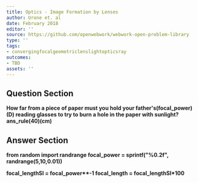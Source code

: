 ```yaml
---
title: Optics - Image Formation by Lenses
author: Urone et. al
date: February 2018
editor: ''
source: https://github.com/openwebwork/webwork-open-problem-library
type: ''
tags:
- convergingfocalgeometriclenslightopticsray
outcomes:
- TBD
assets: ''
---
```


## Question Section 

<b>
 
How far from a piece of paper must you hold your father's(focal_power)(D) reading glasses to try to burn a hole in the paper with sunlight?
ans_rule(40)(cm)


## Answer Section

from random import randrange
focal_power = sprintf("%0.2f", randrange(5,10,0.01))

focal_lengthSI = focal_power**-1
focal_length = focal_lengthSI*100